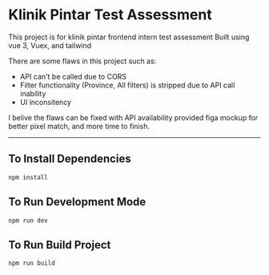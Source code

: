 # Klinik Pintar Test Assessment

This project is for klinik pintar frontend intern test assessment
Built using vue 3, Vuex, and tailwind

There are some flaws in this project such as:
* API can't be called due to CORS
* Filter functionality (Province, All filters) is stripped due to API call inability
* UI inconsitency

I belive the flaws can be fixed with API availability provided figa mockup for better pixel match, and more time to finish.

-----

## To Install Dependencies
```
npm install
```

## To Run Development Mode
```
npm run dev
```

## To Run Build Project
```
npm run build
```